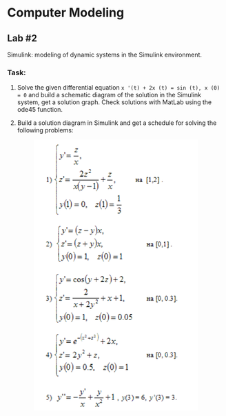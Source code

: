 # Computer Modeling
## Lab #2
Simulink: modeling of dynamic systems in the Simulink environment.
### Task:
1. Solve the given differential equation ` x '(t) + 2x (t) = sin (t), x (0) = 0 ` and build a schematic diagram of the solution in the Simulink system, get a solution graph. Check solutions with MatLab using the ode45 function.

2. Build a solution diagram in Simulink and get a schedule for solving the following problems:
<p align="center">
  <img src="./img/task.png" alt="Tasks" width="380">
</p>

